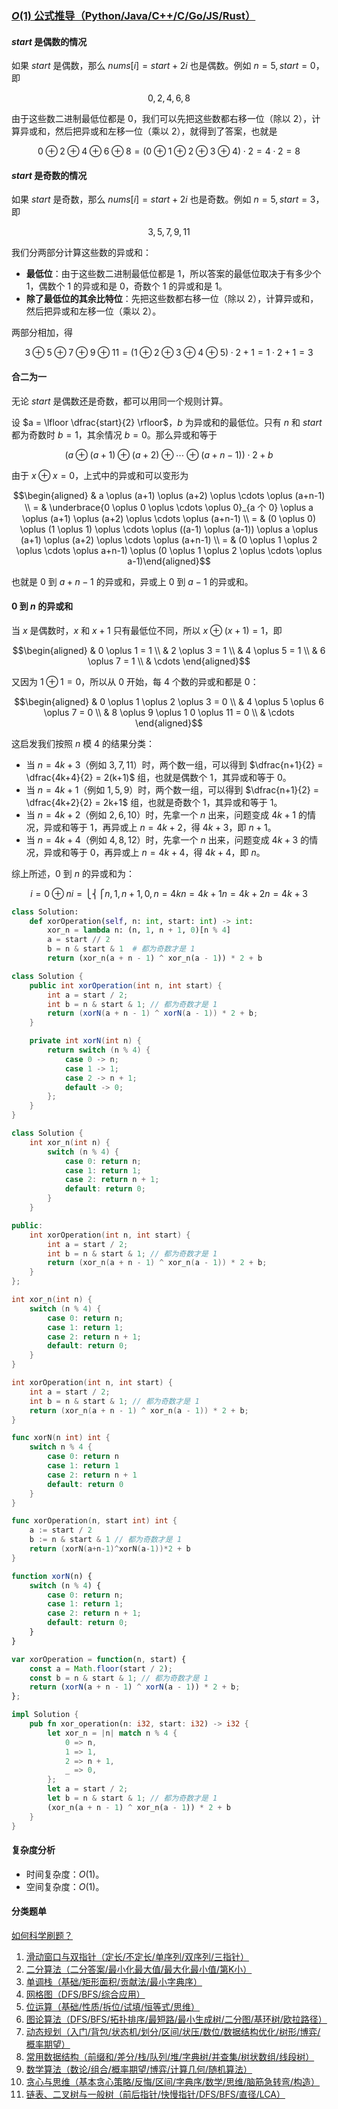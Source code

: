 ### [$O(1)$ 公式推导（Python/Java/C++/C/Go/JS/Rust）](https://leetcode.cn/problems/xor-operation-in-an-array/solutions/2793723/o1-gong-shi-tui-dao-pythonjavaccgojsrust-le23/)

#### $start$ 是偶数的情况

如果 $start$ 是偶数，那么 $nums[i] = start+2i$ 也是偶数。例如 $n = 5, start = 0$，即

$$0,2,4,6,8$$

由于这些数二进制最低位都是 $0$，我们可以先把这些数都右移一位（除以 $2$），计算异或和，然后把异或和左移一位（乘以 $2$），就得到了答案，也就是

$$0 \oplus 2 \oplus 4 \oplus 6 \oplus 8 = (0 \oplus 1 \oplus 2 \oplus 3 \oplus 4) \cdot 2 = 4 \cdot 2 = 8$$

#### $start$ 是奇数的情况

如果 $start$ 是奇数，那么 $nums[i] = start+2i$ 也是奇数。例如 $n = 5, start = 3$，即

$$3,5,7,9,11$$

我们分两部分计算这些数的异或和：

- **最低位**：由于这些数二进制最低位都是 $1$，所以答案的最低位取决于有多少个 $1$，偶数个 $1$ 的异或和是 $0$，奇数个 $1$ 的异或和是 $1$。
- **除了最低位的其余比特位**：先把这些数都右移一位（除以 $2$），计算异或和，然后把异或和左移一位（乘以 $2$）。

两部分相加，得

$$3 \oplus 5 \oplus 7 \oplus 9 \oplus 11 = (1 \oplus 2 \oplus 3 \oplus 4 \oplus 5) \cdot 2+1 = 1 \cdot 2+1 = 3$$

#### 合二为一

无论 $start$ 是偶数还是奇数，都可以用同一个规则计算。

设 $a = \lfloor \dfrac{start}{2} \rfloor$，$b$ 为异或和的最低位。只有 $n$ 和 $start$ 都为奇数时 $b = 1$，其余情况 $b = 0$。那么异或和等于

$$(a \oplus (a+1) \oplus (a+2) \oplus \cdots \oplus (a+n-1)) \cdot 2+b$$

由于 $x \oplus x = 0$，上式中的异或和可以变形为

$$\begin{aligned} & a \oplus (a+1) \oplus (a+2) \oplus \cdots \oplus (a+n-1) \\ = & \underbrace{0 \oplus 0 \oplus \cdots \oplus 0}_{a 个 0} \oplus a \oplus (a+1) \oplus (a+2) \oplus \cdots \oplus (a+n-1) \\ = & (0 \oplus 0) \oplus (1 \oplus 1) \oplus \cdots \oplus ((a-1) \oplus (a-1)) \oplus a \oplus (a+1) \oplus (a+2) \oplus \cdots \oplus (a+n-1) \\ = & (0 \oplus 1 \oplus 2 \oplus \cdots \oplus a+n-1) \oplus (0 \oplus 1 \oplus 2 \oplus \cdots \oplus a-1)\end{aligned}$$

也就是 $0$ 到 $a+n-1$ 的异或和，异或上 $0$ 到 $a-1$ 的异或和。

#### $0$ 到 $n$ 的异或和

当 $x$ 是偶数时，$x$ 和 $x+1$ 只有最低位不同，所以 $x \oplus (x+1) = 1$，即

$$\begin{aligned} & 0 \oplus 1 = 1 \\ & 2 \oplus 3 = 1 \\ & 4 \oplus 5 = 1 \\ & 6 \oplus 7 = 1 \\ & \cdots \end{aligned}$$

又因为 $1 \oplus 1 = 0$，所以从 $0$ 开始，每 $4$ 个数的异或和都是 $0$：

$$\begin{aligned} & 0 \oplus 1 \oplus 2 \oplus 3 = 0 \\ & 4 \oplus 5 \oplus 6 \oplus 7 = 0 \\ & 8 \oplus 9 \oplus 1 0 \oplus 11 = 0 \\ & \cdots \end{aligned}$$

这启发我们按照 $n$ 模 $4$ 的结果分类：

- 当 $n = 4k+3$（例如 $3,7,11$）时，两个数一组，可以得到 $\dfrac{n+1}{2} = \dfrac{4k+4}{2} = 2(k+1)$ 组，也就是偶数个 $1$，其异或和等于 $0$。
- 当 $n = 4k+1$（例如 $1,5,9$）时，两个数一组，可以得到 $\dfrac{n+1}{2} = \dfrac{4k+2}{2} = 2k+1$ 组，也就是奇数个 $1$，其异或和等于 $1$。
- 当 $n = 4k+2$（例如 $2,6,10$）时，先拿一个 $n$ 出来，问题变成 $4k+1$ 的情况，异或和等于 $1$，再异或上 $n = 4k+2$，得 $4k+3$，即 $n+1$。
- 当 $n = 4k+4$（例如 $4,8,12$）时，先拿一个 $n$ 出来，问题变成 $4k+3$ 的情况，异或和等于 $0$，再异或上 $n = 4k+4$，得 $4k+4$，即 $n$。

综上所述，$0$ 到 $n$ 的异或和为：

$$i = 0 \oplus ni = ⎩⎨⎧n, 1, n+1, 0, n = 4kn = 4k+1n = 4k+2n = 4k+3$$

```Python
class Solution:
    def xorOperation(self, n: int, start: int) -> int:
        xor_n = lambda n: (n, 1, n + 1, 0)[n % 4]
        a = start // 2
        b = n & start & 1  # 都为奇数才是 1
        return (xor_n(a + n - 1) ^ xor_n(a - 1)) * 2 + b
```

```Java
class Solution {
    public int xorOperation(int n, int start) {
        int a = start / 2;
        int b = n & start & 1; // 都为奇数才是 1
        return (xorN(a + n - 1) ^ xorN(a - 1)) * 2 + b;
    }

    private int xorN(int n) {
        return switch (n % 4) {
            case 0 -> n;
            case 1 -> 1;
            case 2 -> n + 1;
            default -> 0;
        };
    }
}
```

```C++
class Solution {
    int xor_n(int n) {
        switch (n % 4) {
            case 0: return n;
            case 1: return 1;
            case 2: return n + 1;
            default: return 0;
        }
    }

public:
    int xorOperation(int n, int start) {
        int a = start / 2;
        int b = n & start & 1; // 都为奇数才是 1
        return (xor_n(a + n - 1) ^ xor_n(a - 1)) * 2 + b;
    }
};
```

```C
int xor_n(int n) {
    switch (n % 4) {
        case 0: return n;
        case 1: return 1;
        case 2: return n + 1;
        default: return 0;
    }
}

int xorOperation(int n, int start) {
    int a = start / 2;
    int b = n & start & 1; // 都为奇数才是 1
    return (xor_n(a + n - 1) ^ xor_n(a - 1)) * 2 + b;
}
```

```Go
func xorN(n int) int {
    switch n % 4 {
        case 0: return n
        case 1: return 1
        case 2: return n + 1
        default: return 0
    }
}

func xorOperation(n, start int) int {
    a := start / 2
    b := n & start & 1 // 都为奇数才是 1
    return (xorN(a+n-1)^xorN(a-1))*2 + b
}
```

```JavaScript
function xorN(n) {
    switch (n % 4) {
        case 0: return n;
        case 1: return 1;
        case 2: return n + 1;
        default: return 0;
    }
}

var xorOperation = function(n, start) {
    const a = Math.floor(start / 2);
    const b = n & start & 1; // 都为奇数才是 1
    return (xorN(a + n - 1) ^ xorN(a - 1)) * 2 + b;
};
```

```Rust
impl Solution {
    pub fn xor_operation(n: i32, start: i32) -> i32 {
        let xor_n = |n| match n % 4 {
            0 => n,
            1 => 1,
            2 => n + 1,
            _ => 0,
        };
        let a = start / 2;
        let b = n & start & 1; // 都为奇数才是 1
        (xor_n(a + n - 1) ^ xor_n(a - 1)) * 2 + b
    }
}
```

#### 复杂度分析

- 时间复杂度：$O(1)$。
- 空间复杂度：$O(1)$。

#### 分类题单

[如何科学刷题？](https://leetcode.cn/circle/discuss/RvFUtj/)

1. [滑动窗口与双指针（定长/不定长/单序列/双序列/三指针）](https://leetcode.cn/circle/discuss/0viNMK/)
2. [二分算法（二分答案/最小化最大值/最大化最小值/第K小）](https://leetcode.cn/circle/discuss/SqopEo/)
3. [单调栈（基础/矩形面积/贡献法/最小字典序）](https://leetcode.cn/circle/discuss/9oZFK9/)
4. [网格图（DFS/BFS/综合应用）](https://leetcode.cn/circle/discuss/YiXPXW/)
5. [位运算（基础/性质/拆位/试填/恒等式/思维）](https://leetcode.cn/circle/discuss/dHn9Vk/)
6. [图论算法（DFS/BFS/拓扑排序/最短路/最小生成树/二分图/基环树/欧拉路径）](https://leetcode.cn/circle/discuss/01LUak/)
7. [动态规划（入门/背包/状态机/划分/区间/状压/数位/数据结构优化/树形/博弈/概率期望）](https://leetcode.cn/circle/discuss/tXLS3i/)
8. [常用数据结构（前缀和/差分/栈/队列/堆/字典树/并查集/树状数组/线段树）](https://leetcode.cn/circle/discuss/mOr1u6/)
9. [数学算法（数论/组合/概率期望/博弈/计算几何/随机算法）](https://leetcode.cn/circle/discuss/IYT3ss/)
10. [贪心与思维（基本贪心策略/反悔/区间/字典序/数学/思维/脑筋急转弯/构造）](https://leetcode.cn/circle/discuss/g6KTKL/)
11. [链表、二叉树与一般树（前后指针/快慢指针/DFS/BFS/直径/LCA）](https://leetcode.cn/circle/discuss/K0n2gO/)
